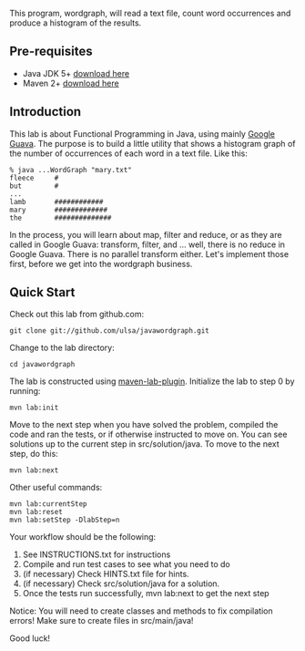 This program, wordgraph, will read a text file, count word occurrences and produce
a histogram of the results.

Pre-requisites
--------------
-  Java JDK 5+ [download here](http://www.oracle.com/technetwork/java/javase/downloads/index.html)
-  Maven 2+ [download here](http://maven.apache.org/download.html)

Introduction
------------
This lab is about Functional Programming in Java, using mainly [Google Guava](http://code.google.com/p/guava-libraries/).
The purpose is to build a little utility that shows a histogram graph of the number
of occurrences of each word in a text file. Like this:

	% java ...WordGraph "mary.txt"
	fleece     #
	but        #
	...
	lamb       ############
	mary       #############
	the        ##############

In the process, you will learn about map, filter and reduce, or as they are
called in Google Guava: transform, filter, and ... well, there is no
reduce in Google Guava. There is no parallel transform either. Let's
implement those first, before we get into the wordgraph business.

Quick Start
-----------
Check out this lab from github.com:

	git clone git://github.com/ulsa/javawordgraph.git

Change to the lab directory:

	cd javawordgraph

The lab is constructed using [maven-lab-plugin](https://github.com/jayway/maven-lab-plugin).
Initialize the lab to step 0 by running:

	mvn lab:init

Move to the next step when you have solved the problem, compiled the code and
ran the tests, or if otherwise instructed to move on. You can see solutions up
to the current step in src/solution/java. To move to the next step, do this:

	mvn lab:next

Other useful commands:

    mvn lab:currentStep
    mvn lab:reset
    mvn lab:setStep -DlabStep=n

Your workflow should be the following:

1.  See INSTRUCTIONS.txt for instructions
2.  Compile and run test cases to see what you need to do
3.  (if necessary) Check HINTS.txt file for hints.
4.  (if necessary) Check src/solution/java for a solution.
5.  Once the tests run successfully, mvn lab:next to get the next step

Notice: You will need to create classes and methods to fix compilation errors!
Make sure to create files in src/main/java!

Good luck!
